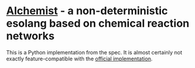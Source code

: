 # [Alchemist](https://esolangs.org/wiki/Alchemist) - a non-deterministic esolang based on chemical reaction networks

This is a Python implementation from the spec. It is almost certainly not exactly feature-compatible with the [official implementation](//github.com/bforte/Alchemist).
